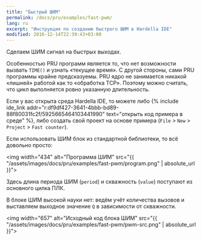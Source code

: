 ```yaml
---
title: "Быстрый ШИМ"
permalink: /docs/pru/examples/fast-pwm/
lang: ru
excerpt: "Инструкция по созданию быстрого ШИМ в Hardella IDE"
modified: 2016-12-14T22:39:43+03:00
---
```


Сделаем ШИМ сигнал на быстрых выходах.

Особенностью PRU программ является то, что нет возможности вызвать `TIME()` и узнать «текущее время». С другой стороны, сами PRU программы крайне предсказуемы. PRU ядро не занимается никакой «лишней» работой как то «обработка TCP». Поэтому можно считать, что цикл выполняется ровно указанную длительность.

Если у вас открыта среда Hardella IDE, то можете либо
{% include ide_link addr="r:df9df427-3641-4bbb-bd89-88f80031fc2f/5925665464103441990" text="открыть код примера в среде" %}, либо создать свой проект на основе примера (`File` > `New` > `Project` > `Fast counter`).

Если использовать ШИМ блок из стандартной библиотеки, то всё довольно просто:

<img width="434" alt="Программа ШИМ" src="{{ "/assets/images/docs/pru/examples/fast-pwm/program.png" | absolute_url }}">

Здесь длина периода ШИМ (`period`) и скважность (`value`) поступают из основного цилка ПЛК.

В блоке ШИМ высокой науки нет: ведём учёт количества вызовов и выставляем выходное значение `Q` в зависимости от скважности.

<img width="657" alt="Исходный код блока ШИМ" src="{{ "/assets/images/docs/pru/examples/fast-pwm/pwm-src.png" | absolute_url }}">
